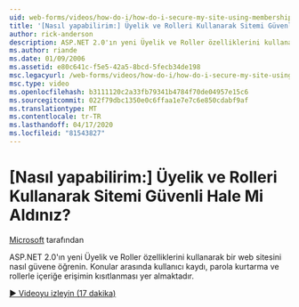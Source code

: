 ```yaml
---
uid: web-forms/videos/how-do-i/how-do-i-secure-my-site-using-membership-and-roles
title: '[Nasıl yapabilirim:] Üyelik ve Rolleri Kullanarak Sitemi Güvenli Hale Mi Aldınız? | Microsoft Belgeleri'
author: rick-anderson
description: ASP.NET 2.0'ın yeni Üyelik ve Roller özelliklerini kullanarak bir web sitesini nasıl güvene öğrenin. Konular kullanıcı kaydı, parola kurtarma ve kısıtlayıcı içerir ...
ms.author: riande
ms.date: 01/09/2006
ms.assetid: e80c641c-f5e5-42a5-8bcd-5fecb34de198
msc.legacyurl: /web-forms/videos/how-do-i/how-do-i-secure-my-site-using-membership-and-roles
msc.type: video
ms.openlocfilehash: b3111120c2a33fb79341b4784f70de04957e15c6
ms.sourcegitcommit: 022f79dbc1350e0c6ffaa1e7e7c6e850cdabf9af
ms.translationtype: MT
ms.contentlocale: tr-TR
ms.lasthandoff: 04/17/2020
ms.locfileid: "81543827"
---
```

# <a name="how-do-i-secure-my-site-using-membership-and-roles"></a>[Nasıl yapabilirim:] Üyelik ve Rolleri Kullanarak Sitemi Güvenli Hale Mi Aldınız?

[Microsoft](https://github.com/microsoft) tarafından

ASP.NET 2.0'ın yeni Üyelik ve Roller özelliklerini kullanarak bir web sitesini nasıl güvene öğrenin. Konular arasında kullanıcı kaydı, parola kurtarma ve rollerle içeriğe erişimin kısıtlanması yer almaktadır.

[&#9654; Videoyu izleyin (17 dakika)](https://channel9.msdn.com/Blogs/ASP-NET-Site-Videos/how-do-i-secure-my-site-using-membership-and-roles)
